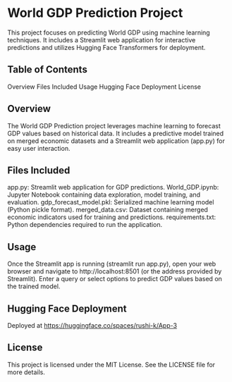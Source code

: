 # World GDP Prediction Project
This project focuses on predicting World GDP using machine learning techniques. It includes a Streamlit web application for interactive predictions and utilizes Hugging Face Transformers for deployment.

## Table of Contents
Overview
Files Included
Usage
Hugging Face Deployment
License
## Overview
The World GDP Prediction project leverages machine learning to forecast GDP values based on historical data. It includes a predictive model trained on merged economic datasets and a Streamlit web application (app.py) for easy user interaction.

## Files Included
app.py: Streamlit web application for GDP predictions.
World_GDP.ipynb: Jupyter Notebook containing data exploration, model training, and evaluation.
gdp_forecast_model.pkl: Serialized machine learning model (Python pickle format).
merged_data.csv: Dataset containing merged economic indicators used for training and predictions.
requirements.txt: Python dependencies required to run the application.

## Usage
Once the Streamlit app is running (streamlit run app.py), open your web browser and navigate to http://localhost:8501 (or the address provided by Streamlit).
Enter a query or select options to predict GDP values based on the trained model.

## Hugging Face Deployment
Deployed at https://huggingface.co/spaces/rushi-k/App-3

## License
This project is licensed under the MIT License. See the LICENSE file for more details.
